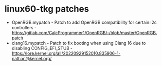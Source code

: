 # linux60-tkg patches

- OpenRGB.mypatch - Patch to add OpenRGB compatibility for certain i2c controllers - https://gitlab.com/CalcProgrammer1/OpenRGB/-/blob/master/OpenRGB.patch
- clang16.mypatch - Patch to fix booting when using Clang 16 due to disabling CONFIG_EFI_STUB - https://lore.kernel.org/all/20220929152010.835906-1-nathan@kernel.org/
